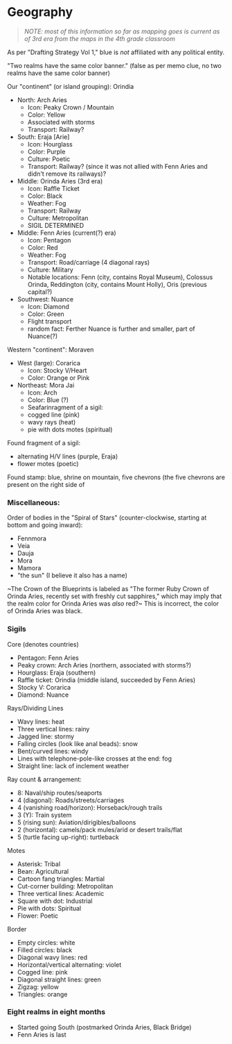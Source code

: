# Geography

> _NOTE: most of this information so far as mapping goes is current as of 3rd era from the maps in the 4th grade classroom_

As per "Drafting Strategy Vol 1," blue is _not_ affiliated with any political entity.

"Two realms have the same color banner." (false as per memo clue, no two realms have the same color banner)

Our "continent" (or island grouping): Orindia
- North: Arch Aries
  - Icon: Peaky Crown / Mountain
  - Color: Yellow
  - Associated with storms
  - Transport: Railway?
- South: Eraja [Arie]
  - Icon: Hourglass
  - Color: Purple
  - Culture: Poetic
  - Transport: Railway? (since it was not allied with Fenn Aries and didn't remove its railways)?
- Middle: Orinda Aries (3rd era)
  - Icon: Raffle Ticket
  - Color: Black
  - Weather: Fog
  - Transport: Railway
  - Culture: Metropolitan
  - SIGIL DETERMINED
- Middle: Fenn Aries (current(?) era)
  - Icon: Pentagon
  - Color: Red
  - Weather: Fog
  - Transport: Road/carriage (4 diagonal rays)
  - Culture: Military
  - Notable locations: Fenn (city, contains Royal Museum), Colossus Orinda, Reddington (city, contains Mount Holly), Oris (previous capital?)
- Southwest: Nuance
  - Icon: Diamond
  - Color: Green
  - Flight transport
  - random fact: Ferther Nuance is further and smaller, part of Nuance(?)

Western "continent": Moraven
- West (large): Corarica
  - Icon: Stocky V/Heart
  - Color: Orange or Pink
- Northeast: Mora Jai
  - Icon: Arch
  - Color: Blue (?)
  - Seafarinragment of a sigil:
  - cogged line (pink)
  - wavy rays (heat)
  - pie with dots motes (spiritual)

Found fragment of a sigil:
  - alternating H/V lines (purple, Eraja)
  - flower motes (poetic)

Found stamp: blue, shrine on mountain, five chevrons (the five chevrons are present on the right side of

### Miscellaneous:

Order of bodies in the "Spiral of Stars" (counter-clockwise, starting at bottom and going inward):
- Fennmora
- Veia
- Dauja
- Mora
- Mamora
- "the sun" (I believe it also has a name)

~The Crown of the Blueprints is labeled as "The former Ruby Crown of Orinda Aries, recently set with freshly cut sapphires," which may imply that the realm color for Orinda Aries was _also_ red?~ This is incorrect, the color of Orinda Aries was black.

### Sigils

Core (denotes countries)
- Pentagon: Fenn Aries
- Peaky crown: Arch Aries (northern, associated with storms?)
- Hourglass: Eraja (southern)
- Raffle ticket: Orindia (middle island, succeeded by Fenn Aries)
- Stocky V: Corarica
- Diamond: Nuance

Rays/Dividing Lines
- Wavy lines: heat
- Three vertical lines: rainy
- Jagged line: stormy
- Falling circles (look like anal beads): snow
- Bent/curved lines: windy
- Lines with telephone-pole-like crosses at the end: fog
- Straight line: lack of inclement weather

Ray count & arrangement:
- 8: Naval/ship routes/seaports
- 4 (diagonal): Roads/streets/carriages
- 4 (vanishing road/horizon): Horseback/rough trails
- 3 (Y): Train system
- 5 (rising sun): Aviation/dirigibles/balloons
- 2 (horizontal): camels/pack mules/arid or desert trails/flat
- 5 (turtle facing up-right): turtleback

Motes
- Asterisk: Tribal
- Bean: Agricultural
- Cartoon fang triangles: Martial
- Cut-corner building: Metropolitan
- Three vertical lines: Academic
- Square with dot: Industrial
- Pie with dots: Spiritual
- Flower: Poetic

Border
- Empty circles: white
- Filled circles: black
- Diagonal wavy lines: red
- Horizontal/vertical alternating: violet
- Cogged line: pink
- Diagonal straight lines: green
- Zigzag: yellow
- Triangles: orange

### Eight realms in eight months

- Started going South (postmarked Orinda Aries, Black Bridge)
- Fenn Aries is last
